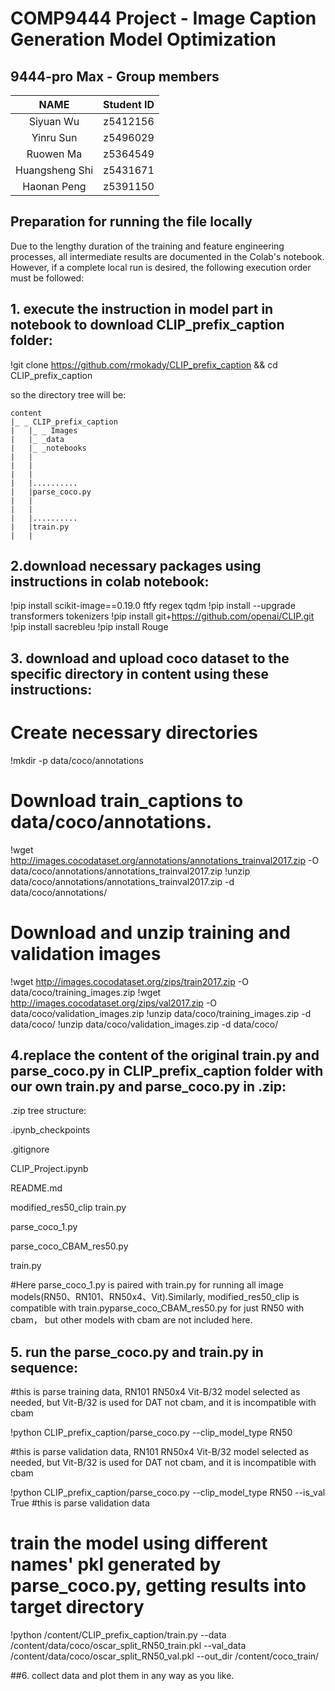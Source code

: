 # COMP9444 Project - Image Caption Generation Model Optimization

## 9444-pro Max - Group members

|      NAME      | Student ID |
|:--------------:|:----------:|
|  Siyuan Wu   |  z5412156 |
| Yinru Sun | z5496029 |
| Ruowen Ma | z5364549 |
| Huangsheng Shi | z5431671 |
| Haonan Peng |  z5391150 |


## Preparation for running the file locally
Due to the lengthy duration of the training and feature engineering processes, all intermediate 
results are documented in the Colab's notebook. However, if a complete local run is 
desired, the following execution order must be followed:


## 1. execute the instruction in model part in notebook to download CLIP_prefix_caption folder:
!git clone https://github.com/rmokady/CLIP_prefix_caption && cd CLIP_prefix_caption

so the directory tree will be:
```tree
content
|_ _ CLIP_prefix_caption
|	|_ _ Images
|	|_ _data
|	|_ _notebooks		
|	|	
|	|	
|	|	
|	|..........		
|	|parse_coco.py		
|	|	
|	|	
|	|..........	
|	|train.py	
|	|	
```

## 2.download necessary packages using instructions in colab notebook:
!pip install scikit-image==0.19.0 ftfy regex tqdm
!pip install --upgrade transformers tokenizers
!pip install git+https://github.com/openai/CLIP.git
!pip install sacrebleu
!pip install Rouge


## 3. download and upload coco dataset to the specific directory in content using these instructions:

# Create necessary directories
!mkdir -p data/coco/annotations

# Download train_captions to data/coco/annotations.

!wget http://images.cocodataset.org/annotations/annotations_trainval2017.zip -O data/coco/annotations/annotations_trainval2017.zip
!unzip data/coco/annotations/annotations_trainval2017.zip -d data/coco/annotations/

# Download and unzip training and validation images

!wget http://images.cocodataset.org/zips/train2017.zip -O data/coco/training_images.zip
!wget http://images.cocodataset.org/zips/val2017.zip -O data/coco/validation_images.zip
!unzip data/coco/training_images.zip -d data/coco/
!unzip data/coco/validation_images.zip -d data/coco/


## 4.replace the content of the original train.py and parse_coco.py in CLIP_prefix_caption folder with our own train.py and parse_coco.py in .zip:

.zip tree structure:

.ipynb_checkpoints

.gitignore

CLIP_Project.ipynb

README.md

modified_res50_clip train.py

parse_coco_1.py

parse_coco_CBAM_res50.py

train.py

#Here parse_coco_1.py is paired with train.py for running all image models(RN50、RN101、RN50x4、Vit).Similarly, modified_res50_clip is compatible with train.pyparse_coco_CBAM_res50.py for just RN50 with cbam， but other models with cbam are not included here.


## 5. run the parse_coco.py and train.py in sequence:

#this is parse training data, RN101 RN50x4 Vit-B/32  model selected as needed, but Vit-B/32 is used for DAT not cbam, and it is incompatible with cbam

!python CLIP_prefix_caption/parse_coco.py --clip_model_type RN50   

#this is parse validation data, RN101 RN50x4 Vit-B/32  model selected as needed, but Vit-B/32 is used for DAT not cbam, and it is incompatible with cbam

!python CLIP_prefix_caption/parse_coco.py --clip_model_type RN50 --is_val True #this is parse validation data


# train the model using different names' pkl generated by parse_coco.py, getting results into target directory

!python /content/CLIP_prefix_caption/train.py --data /content/data/coco/oscar_split_RN50_train.pkl --val_data /content/data/coco/oscar_split_RN50_val.pkl --out_dir /content/coco_train/


##6. collect data and plot them in any way as you like.











